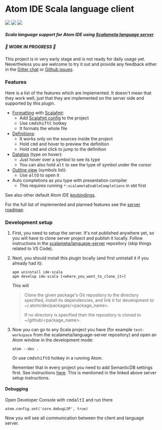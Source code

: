 # Atom IDE Scala language client

[![](https://img.shields.io/github/release/laughedelic/atom-ide-scala/all.svg)](https://github.com/laughedelic/atom-ide-scala/releases/latest)
[![](https://img.shields.io/badge/license-MPL--2.0-blue.svg)](https://www.tldrlegal.com/l/mpl-2.0)
[![](https://img.shields.io/badge/contact-gitter_chat-dd1054.svg)](https://gitter.im/laughedelic/atom-ide-scala)

##### Scala language support for Atom IDE using [Scalameta language server](https://github.com/scalameta/language-server)

##### 🚧 WORK IN PROGRESS 🚧

This project is in very early stage and is not ready for daily usage yet. Nevertheless you are welcome to try it out and provide any feedback either in the [Gitter chat](https://gitter.im/laughedelic/atom-ide-scala) or [Github issues](https://github.com/laughedelic/atom-ide-scala/issues).

### Features

Here is a list of the features which are implemented. It doesn't mean that they work well, just that they are implemented on the server side and supported by this plugin.

* [Formatting](https://github.com/facebook-atom/atom-ide-ui/blob/master/docs/code-format.md) with [Scalafmt](http://scalameta.org/scalafmt):
  + Add [Scalafmt config](http://scalameta.org/scalafmt/#Configuration) to the project
  + Use <kbd>cmd</kbd><kbd>shift</kbd><kbd>C</kbd> hotkey
  + It formats the whole file
* [Definitions](https://github.com/facebook-atom/atom-ide-ui/blob/master/docs/definitions.md):
  + It works only on the sources inside the project
  + Hold <kbd>cmd</kbd> and hover to preview the definition
  + Hold <kbd>cmd</kbd> and click to jump to the definition
* [Datatips](https://github.com/facebook-atom/atom-ide-ui/blob/master/docs/datatips.md) (type on hover):
  + Just hover over a symbol to see its type
  + You can also hold <kbd>alt</kbd> to see the type of symbol under the cursor
* [Outline view](https://github.com/facebook-atom/atom-ide-ui/blob/master/docs/outline-view.md) (symbols list):
  + Use <kbd>alt</kbd><kbd>O</kbd> to open it
* Auto completions as you type with presentation compiler
  + This requires running `*:scalametaEnableCompletions` in sbt first

See also other default Atom IDE [keybindings](https://github.com/facebook-atom/atom-ide-ui/blob/master/docs/keybindings.md).

For the full list of implemented and planned features see the [server roadmap](https://github.com/scalameta/language-server/blob/master/README.md#roadmap).


### Development setup

1. First, you need to setup the server. It's not published anywhere yet, so you will have to clone server project and publish it locally. Follow instructions in the [scalameta/language-server](https://github.com/scalameta/language-server/blob/master/CONTRIBUTING.md) repository (skip things related to VS Code).

2. Next, you should install this plugin locally (and first uninstall it if you already had it):

    ```
    apm uninstall ide-scala
    apm develop ide-scala [<where_you_want_to_clone_it>]
    ```

    This will

    > Clone the given package's Git repository to the directory specified, install its dependencies, and link it for development to ~/.atom/dev/packages/<package_name>.
    >
    > If no directory is specified then the repository is cloned to ~/github/<package_name>.

3. Now you can go to any Scala project you have (for example `test-workspace` from the scalameta/language-server repository) and open an Atom window in the development mode:

    ```
    atom --dev .
    ```

    Or use <kbd>cmd</kbd><kbd>shift</kbd><kbd>O</kbd> hotkey in a running Atom.

    Remember that in every project you need to add SemanticDB settings first. See instructions [here](http://scalameta.org/tutorial/#sbt). This is mentioned in the linked above server setup instructions.

#### Debugging

Open Developer Console with <kbd>cmd</kbd><kbd>alt</kbd><kbd>I</kbd>  and run there

```
atom.config.set('core.debugLSP', true)
```

Now you will see all communication between the client and language server.
